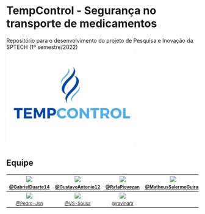  # TempControl - Segurança no transporte de medicamentos
Repositório para o desenvolvimento do projeto de Pesquisa e Inovação da SPTECH (1º semestre/2022)
<img src="img/TempControl Sem Fundo.png" alt="Logo Empresa" style="height: 250px; "/>
## Equipe 



| [<img src="https://avatars.githubusercontent.com/GabrielDuarte14" width="115"><br><small>@GabrielDuarte14</small>](https://github.com/GabrielDuarte14) | [<img src="https://avatars.githubusercontent.com/GustavoAntonio12" width="115"><br><small>@GustavoAntonio12</small>](https://github.com/GustavoAntonio12) | [<img src="https://avatars.githubusercontent.com/RafaPiovezan" width="115"><br><small>@RafaPiovezan</small>](https://github.com/RafaPiovezan) |  [<img src="https://avatars.githubusercontent.com/MatheusSalermoGuirao" width="115"><br><small>@MatheusSalermoGuirao</small>](https://github.com/MatheusSalermoGuirao) | 
| :---: | :---: | :---: | :---: |
| [<img src="https://avatars.githubusercontent.com/Pedro-Jsn" width="115"><br><small>@Pedro-Jsn</small>](https://github.com/Pedro-Jsn) | [<img src="https://avatars.githubusercontent.com/VS-Sousa" width="115"><br><small>@VS-Sousa</small>](https://github.com/VS-Sousa) | [<img src="https://avatars.githubusercontent.com/matheusSalermoGuirao" width="115"><br><small>@ravindra</small>](https://github.com/VS-Sousa) |
 
